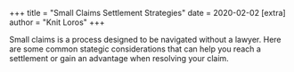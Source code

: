 +++
title = "Small Claims Settlement Strategies"
date = 2020-02-02
[extra]
author = "Knit Loros"
+++

Small claims is a process designed to be navigated without a lawyer. Here are some common stategic considerations that can help you reach a settlement or gain an advantage when resolving your claim.
